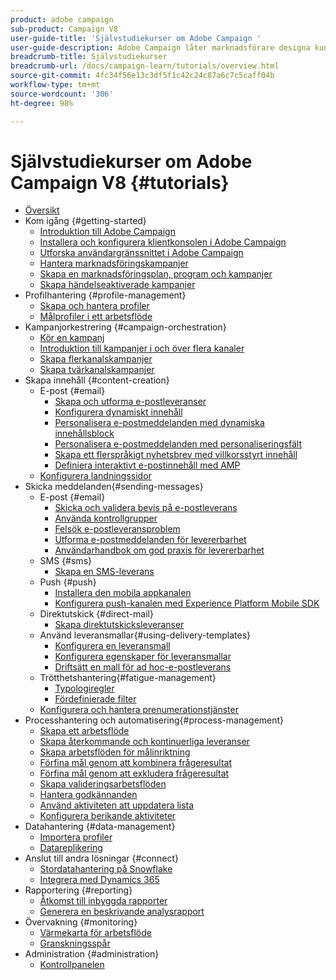 ```yaml
---
product: adobe campaign
sub-product: Campaign V8
user-guide-title: 'Självstudiekurser om Adobe Campaign '
user-guide-description: Adobe Campaign låter marknadsförare designa kundupplevelser över flera kanaler och levererar en miljö för visuell kampanjorkestrering, interaktionshantering i realtid och körning över flera kanaler.
breadcrumb-title: Självstudiekurser
breadcrumb-url: /docs/campaign-learn/tutorials/overview.html
source-git-commit: 4fc34f56e13c3df5f1c42c24c87a6c7c5caff04b
workflow-type: tm+mt
source-wordcount: '306'
ht-degree: 98%

---
```



# Självstudiekurser om Adobe Campaign V8 {#tutorials}

+ [Översikt](/help/overview.md)
+ Kom igång {#getting-started}
   + [Introduktion till Adobe Campaign](/help/get-started/introduction-to-adobe-campaign.md)
   + [Installera och konfigurera klientkonsolen i Adobe Campaign](/help/get-started/install-and-set-up-the-adobe-campaign-client-console.md)
   + [Utforska användargränssnittet i Adobe Campaign ](/help/get-started/explore-the-adobe-campaign-user-interface.md)
   + [Hantera marknadsföringskampanjer](/help/get-started/manage-marketing-campaigns.md)
   + [Skapa en marknadsföringsplan, program och kampanjer](/help/get-started/create-a-marketing-plan-programs-and-campaigns.md)
   + [Skapa händelseaktiverade kampanjer](/help/get-started/create-event-triggered-campaigns.md)
+ Profilhantering {#profile-management}
   + [Skapa och hantera profiler](/help/profile-management/create-and-manage-profiles.md)
   + [Målprofiler i ett arbetsflöde](/help/profile-management/target-profiles-in-a-workflow.md)
+ Kampanjorkestrering {#campaign-orchestration}
   + [Kör en kampanj](/help/orchestrate-campaigns/execute-a-campaign.md)
   + [Introduktion till kampanjer i och över flera kanaler](/help/orchestrate-campaigns/introduction-to-cross-and-multi-channel-campaigns.md)
   + [Skapa flerkanalskampanjer](/help/orchestrate-campaigns/multi-channel-campaigns.md)
   + [Skapa tvärkanalskampanjer](/help/orchestrate-campaigns/cross-channel-campaigns.md)
+ Skapa innehåll {#content-creation}
   + E-post {#email}
      + [Skapa och utforma e-postleveranser](/help/content-creation/create-and-design-email-deliveries.md)
      + [Konfigurera dynamiskt innehåll](/help/content-creation/configure-dynamic-content.md)
      + [Personalisera e-postmeddelanden med dynamiska innehållsblock](/help/content-creation/personalize-using-dynamic-content-blocks.md)
      + [Personalisera e-postmeddelanden med personaliseringsfält](/help/content-creation/personalize-emails-using-personalization-fields.md)
      + [Skapa ett flerspråkigt nyhetsbrev med villkorsstyrt innehåll](/help/content-creation/create-a-multilingual-newsletter-using-conditional-content.md)
      + [Definiera interaktivt e-postinnehåll med AMP](/help/content-creation/design-interactive-email-content-with-amp.md)
   + [Konfigurera landningssidor](/help/content-creation/configure-landingpages.md)
+ Skicka meddelanden{#sending-messages}
   + E-post {#email}
      + [Skicka och validera bevis på e-postleverans ](/help/send-messages/email/send-and-validate-proofs.md)
      + [Använda kontrollgrupper](/help/send-messages/email/use-control-groups.md)
      + [Felsök e-postleveransproblem](/help/send-messages/email/troubleshoot-email-delivery-issues.md)
      + [Utforma e-postmeddelanden för levererbarhet](/help/send-messages/email/design-emails-for-deliverability.md)
      + [Användarhandbok om god praxis för levererbarhet](https://experienceleague.adobe.com/docs/deliverability-learn/deliverability-best-practice-guide/introduction.html?lang=sv)
   + SMS {#sms}
      + [Skapa en SMS-leverans](/help/send-messages/mobile/create-an-sms-delivery.md)
   + Push {#push}
      + [Installera den mobila appkanalen](/help/send-messages/mobile/install-the-mobile-app.md)
      + [Konfigurera push-kanalen med Experience Platform Mobile SDK](/help/send-messages/mobile/configure-push-using-aep-mobile-sdk.md)
   + Direktutskick {#direct-mail}
      + [Skapa direktutskicksleveranser](/help/send-messages/direct-mail/create-direct-mail-deliveries.md)
   + Använd leveransmallar{#using-delivery-templates}
      + [Konfigurera en leveransmall](/help/send-messages/use-delivery-templates/configure-a-delivery-template.md)
      + [Konfigurera egenskaper för leveransmallar](/help/send-messages/use-delivery-templates/set-delivery-template-properties.md)
      + [Driftsätt en mall för ad hoc-e-postleverans](/help/send-messages/use-delivery-templates/deploy-ad-hoc-email-delivery-template.md)
   + Trötthetshantering{#fatigue-management}
      + [Typologiregler](/help/send-messages/fatigue-management/typology-rules-for-fatigue-management.md)
      + [Fördefinierade filter](/help/send-messages/fatigue-management/fatigue-management-using-filters.md)
   + [Konfigurera och hantera prenumerationstjänster](/help/send-messages/configure-and-manage-subscription-services.md)
+ Processhantering och automatisering{#process-management}
   + [Skapa ett arbetsflöde](/help/process-management/create-a-workflow.md)
   + [Skapa återkommande och kontinuerliga leveranser](/help/process-management/recurring-deliveries.md)
   + [Skapa arbetsflöden för målinriktning](/help/process-management/create-a-targeting-workflow.md)
   + [Förfina mål genom att kombinera frågeresultat](/help/process-management/refine-targets-by-combining-query-results.md)
   + [Förfina mål genom att exkludera frågeresultat](/help/process-management/refine-targets-by-excluding-query-results.md)
   + [Skapa valideringsarbetsflöden](/help/process-management/create-validation-workflows.md)
   + [Hantera godkännanden](/help/process-management/manage-approvals.md)
   + [Använd aktiviteten att uppdatera lista](/help/process-management/use-the-update-list-activity.md)
   + [Konfigurera berikande aktiviteter](/help/process-management/enrichment-activity.md)
+ Datahantering {#data-management}
   + [Importera profiler](/help/data-management/import-profiles.md)
   + [Datareplikering](/help/data-management/data-replication.md)
+ Anslut till andra lösningar {#connect}
   + [Stordatahantering på Snowflake](/help/connect/big-data-segmentation-on-snowflake.md)
   + [Integrera med Dynamics 365](/help/connect/dynamics365-integration.md)
+ Rapportering {#reporting}
   + [Åtkomst till inbyggda rapporter](/help/reporting/access-built-in-reports.md)
   + [Generera en beskrivande analysrapport](/help/reporting/generate-a-descriptive-analysis-report.md)
+ Övervakning {#monitoring}
   + [Värmekarta för arbetsflöde](/help/monitoring/workflow-heatmap.md)
   + [Granskningsspår](/help/monitoring/audit-trail.md)
+ Administration {#administration}
   + [Kontrollpanelen](https://experienceleague.adobe.com/docs/campaign-learn/control-panel/control-panel-overview.html)